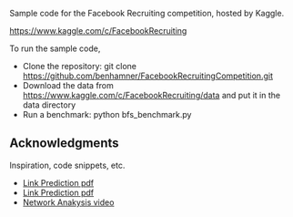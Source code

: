 Sample code for the Facebook Recruiting competition, hosted by Kaggle.

https://www.kaggle.com/c/FacebookRecruiting

To run the sample code,

 - Clone the repository: git clone https://github.com/benhamner/FacebookRecruitingCompetition.git
 - Download the data from https://www.kaggle.com/c/FacebookRecruiting/data and put it in the data directory
 - Run a benchmark: python bfs_benchmark.py

## Acknowledgments

Inspiration, code snippets, etc.
* [Link Prediction pdf](https://www.cs.cornell.edu/home/kleinber/link-pred.pdf)
* [Link Prediction pdf](https://www3.nd.edu/~dial/publications/lichtenwalter2010new.pdf)
* [Network Anakysis video](https://www.youtube.com/watch?v=2M77Hgy17cg)
